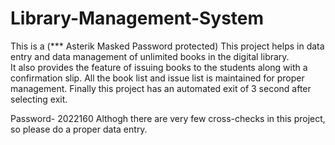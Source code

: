 # Library-Management-System
This is a (*** Asterik Masked Password protected)
This project helps in data entry and data management of unlimited books in the digital library.  
It also provides the feature of issuing books to  the students along with a confirmation slip. 
All the book list and issue list is maintained for proper management. 
Finally this project has an automated exit of 3 second after selecting exit. 
 

Password- 2022160
Althogh there are very few cross-checks in this project, so please do a proper data entry. 
